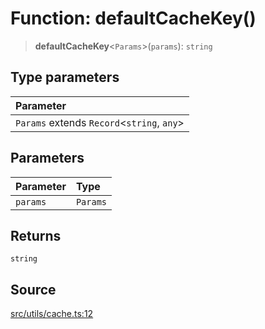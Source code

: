 # Function: defaultCacheKey()

> **defaultCacheKey**\<`Params`\>(`params`): `string`

## Type parameters

| Parameter |
| :------ |
| `Params` extends `Record`\<`string`, `any`\> |

## Parameters

| Parameter | Type |
| :------ | :------ |
| `params` | `Params` |

## Returns

`string`

## Source

[src/utils/cache.ts:12](https://github.com/dexaai/llm-tools/blob/1257af6/src/utils/cache.ts#L12)
